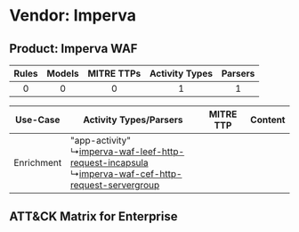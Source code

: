 Vendor: Imperva
===============
Product: Imperva WAF
--------------------
| Rules | Models | MITRE TTPs | Activity Types | Parsers |
|:-----:|:------:|:----------:|:--------------:|:-------:|
|   0   |   0    |     0      |       1        |    1    |

|  Use-Case  | Activity Types/Parsers    | MITRE TTP | Content    |
|:----------:| ---- | --------- | ---- |
| Enrichment |  "app-activity"<br> ↳[imperva-waf-leef-http-request-incapsula](Ps/pC_impervawafleefhttprequestincapsula.md)<br> ↳[imperva-waf-cef-http-request-servergroup](Ps/pC_impervawafcefhttprequestservergroup.md)<br> |    | [](RM/r_m_imperva_imperva_waf_Enrichment.md) |

ATT&CK Matrix for Enterprise
----------------------------
